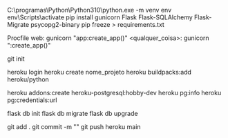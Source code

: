 C:\programas\Python\Python310\python.exe -m venv env
env\Scripts\activate
pip install gunicorn Flask Flask-SQLAlchemy Flask-Migrate psycopg2-binary
pip freeze > requirements.txt

Procfile
web: gunicorn "app:create_app()"
<qualquer_coisa>: gunicorn "<pasta>:create_app()"

git init

heroku login
heroku create nome_projeto
heroku buildpacks:add heroku/python

heroku addons:create heroku-postgresql:hobby-dev
heroku pg:info
heroku pg:credentials:url

flask db init
flask db migrate
flask db upgrade

git add .
git commit -m ""
git push heroku main



